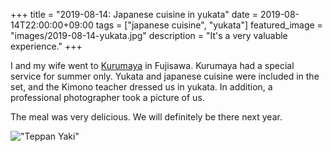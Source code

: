 +++
title =  "2019-08-14: Japanese cuisine in yukata"
date = 2019-08-14T22:00:00+09:00
tags = ["japanese cuisine", "yukata"]
featured_image = "images/2019-08-14-yukata.jpg"
description = "It's a very valuable experience."
+++

I and my wife went to [Kurumaya](http://kuruma-ya.co.jp/en) in Fujisawa.
Kurumaya had a special service for summer only.
Yukata and japanese cuisine were included in the set,
and the Kimono teacher dressed us in yukata.
In addition, a professional photographer took a picture of us.

The meal was very delicious.
We will definitely be there next year.

!["Teppan Yaki"](../images/2019-08-14-kurumaya.jpg)


